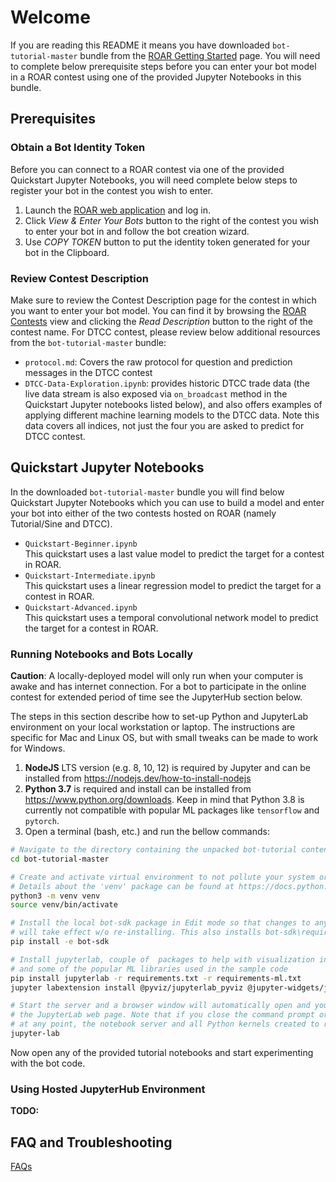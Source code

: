 # Welcome
If you are reading this README it means you have downloaded `bot-tutorial-master` bundle from the [ROAR Getting Started](https://web.stanford-roar.com/#/guide) page.  You will need to complete below prerequisite steps before you can enter your bot model in a ROAR contest using one of the provided Jupyter Notebooks in this bundle. 

## Prerequisites

### Obtain a Bot Identity Token
Before you can connect to a ROAR contest via one of the provided Quickstart Jupyter Notebooks, you will need complete below steps to register your bot in the contest you wish to enter.
1. Launch the [ROAR web application](https://stanford-roar.com) and log in. 
1. Click *View & Enter Your Bots* button to the right of the contest you wish to enter your bot in and follow the bot creation wizard.
1. Use *COPY TOKEN* button to put the identity token generated for your bot in the Clipboard.


### Review Contest Description
Make sure to review the Contest Description page for the contest in which you want to enter your bot model.  You can find it by browsing the [ROAR Contests](https://web.stanford-roar.com/#/contests) view and clicking the *Read Description* button to the right of the contest name. For DTCC contest, please review below additional resources from the `bot-tutorial-master` bundle: 
- `protocol.md`: Covers the raw protocol for question and prediction messages in the DTCC contest  
- `DTCC-Data-Exploration.ipynb`: provides historic DTCC trade data (the live data stream is also exposed via `on_broadcast` method in the  Quickstart Jupyter notebooks listed below), and also offers examples of applying different machine learning models to the DTCC data.  Note this data covers all indices, not just the four you are asked to predict for DTCC contest.

## Quickstart Jupyter Notebooks
In the downloaded `bot-tutorial-master` bundle you will find below Quickstart Jupyter Notebooks which you can use to build a model and enter your bot into either of the two contests hosted on ROAR (namely Tutorial/Sine and DTCC).
- `Quickstart-Beginner.ipynb` <br/>
  This quickstart uses a last value model to predict the target for a contest in ROAR.
- `Quickstart-Intermediate.ipynb` <br/>
  This quickstart uses a linear regression model to predict the target for a contest in ROAR.
- `Quickstart-Advanced.ipynb` <br/>
  This quickstart uses a temporal convolutional network model to predict the target for a contest in ROAR.
  
    
### Running Notebooks and Bots Locally
**Caution**: A locally-deployed model will only run when your computer is awake and has internet connection. For a bot to participate in the online contest for extended period of time see the JupyterHub section below.

The steps in this section describe how to set-up Python and JupyterLab environment on
your local workstation or laptop. The instructions are specific for Mac and Linux OS, 
but with small tweaks can be made to work for Windows.

1. **NodeJS** LTS version (e.g. 8, 10, 12) is required by Jupyter and can be installed from  https://nodejs.dev/how-to-install-nodejs
1. **Python 3.7** is required and install can be installed from https://www.python.org/downloads. Keep in mind that Python 3.8 is currently not compatible with popular ML packages like `tensorflow` and `pytorch`.
1. Open a terminal (bash, etc.) and run the bellow commands:
```bash
# Navigate to the directory containing the unpacked bot-tutorial content
cd bot-tutorial-master

# Create and activate virtual environment to not pollute your system or user site-packages directory
# Details about the 'venv' package can be found at https://docs.python.org/3/library/venv.html
python3 -m venv venv
source venv/bin/activate

# Install the local bot-sdk package in Edit mode so that changes to any SDK code 
# will take effect w/o re-installing. This also installs bot-sdk\requirements.txt
pip install -e bot-sdk

# Install jupyterlab, couple of  packages to help with visualization inside the notebooks,
# and some of the popular ML libraries used in the sample code
pip install jupyterlab -r requirements.txt -r requirements-ml.txt 
jupyter labextension install @pyviz/jupyterlab_pyviz @jupyter-widgets/jupyterlab-manager

# Start the server and a browser window will automatically open and you'll be navigated to
# the JupyterLab web page. Note that if you close the command prompt or Ctrl+C the process
# at any point, the notebook server and all Python kernels created to run the notebooks will be terminated.
jupyter-lab
```

Now open any of the provided tutorial notebooks and start experimenting with the bot code.

### Using Hosted JupyterHub Environment
**TODO:**

## FAQ and Troubleshooting
[FAQs](FAQ.md) <br/>
